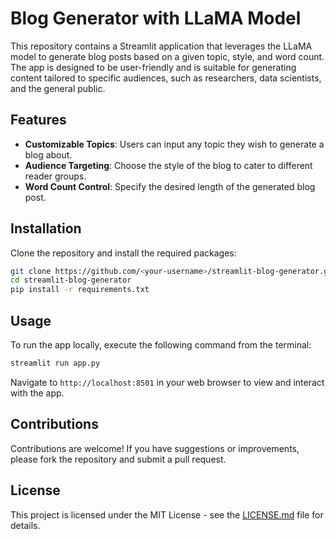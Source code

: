 # Blog Generator with LLaMA Model

This repository contains a Streamlit application that leverages the LLaMA model to generate blog posts based on a given topic, style, and word count. The app is designed to be user-friendly and is suitable for generating content tailored to specific audiences, such as researchers, data scientists, and the general public.

## Features

- **Customizable Topics**: Users can input any topic they wish to generate a blog about.
- **Audience Targeting**: Choose the style of the blog to cater to different reader groups.
- **Word Count Control**: Specify the desired length of the generated blog post.

## Installation

Clone the repository and install the required packages:

```bash
git clone https://github.com/<your-username>/streamlit-blog-generator.git
cd streamlit-blog-generator
pip install -r requirements.txt
```

## Usage

To run the app locally, execute the following command from the terminal:

```bash
streamlit run app.py
```

Navigate to `http://localhost:8501` in your web browser to view and interact with the app.



## Contributions

Contributions are welcome! If you have suggestions or improvements, please fork the repository and submit a pull request.

## License

This project is licensed under the MIT License - see the [LICENSE.md](LICENSE.md) file for details.
```
